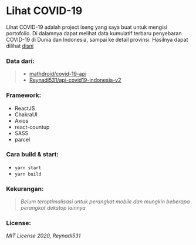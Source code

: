 # Lihat COVID-19

Lihat COVID-19 adalah project iseng yang saya buat untuk mengisi portofolio. Di dalamnya dapat melihat data kumulatif terbaru penyebaran COVID-19 di Dunia dan Indonesia, sampai ke detail provinsi. Hasilnya dapat dilihat [disni](https://lihatcovid19.now.sh/)

### Data dari:
> - [mathdroid/covid-19-api](https://github.com/mathdroid/covid-19-api)<br>
> - [Reynadi531/api-covid19-indonesia-v2](https://github.com/Reynadi531/api-covid19-indonesia-v2)

### Framework:
- ReactJS
- ChakraUI
- Axios
- react-countup
- SASS
- parcel

### Cara build & start:
- `yarn start`
- `yarn build` 

### Kekurangan:
> *Belum teroptimalisasi untuk perangkat mobile dan mungkin beberapa perangkat dekstop lainnya*

### License:
*MIT License 2020, Reynadi531* 
